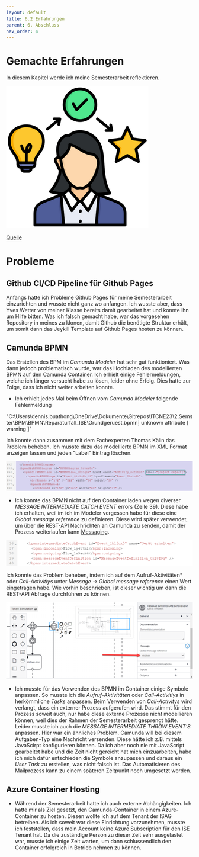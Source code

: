 ```yaml
---
layout: default
title: 6.2 Erfahrungen
parent: 6. Abschluss
nav_order: 4
---
```


# Gemachte Erfahrungen

In diesem Kapitel werde ich meine Semesterarbeit reflektieren.


![Erfahrungen](../../ressources/bilder/rsz_experience.png)

[Quelle](../Quellenverzeichnis/index.md#erfahrungen)

# Probleme

## Github CI/CD Pipeline für Github Pages

Anfangs hatte ich Probleme Github Pages für meine Semesterarbeit einzurichten und wusste nicht ganz wo anfangen. Ich wusste aber, dass Yves Wetter von meiner Klasse bereits damit gearbeitet hat und konnte ihn um Hilfe bitten. Was ich falsch gemacht habe, war das vorgesehen Repository in meines zu klonen, damit Github die benötigte Struktur erhält, um somit dann das Jeykill Template auf Github Pages hosten zu können.

## Camunda BPMN

Das Erstellen des BPM im *Camunda Modeler* hat sehr gut funktioniert. Was dann jedoch problematisch wurde, war das Hochladen des modellierten BPMN auf den Camunda Container. Ich erhielt einige Fehlermeldungen, welche ich länger versucht habe zu lösen, leider ohne Erfolg. Dies hatte zur Folge, dass ich nicht weiter arbeiten konnte.

- Ich erhielt jedes Mal beim Öffnen vom *Camunda Modeler* folgende Fehlermeldung 

"C:\Users\dennis.buathong\OneDrive\Dokumente\Gitrepos\ITCNE23\2.Semster\BPM\BPMN\Reparaturfall_ISE\Grundgeruest.bpmn] unknown attribute <label> [ warning ]"


Ich konnte dann zusammen mit dem Fachexperten Thomas Kälin das Problem beheben. Ich musste dazu das modellierte BPMN im XML Format anzeigen lassen und jeden "Label" Eintrag löschen.

![IError Label](../../ressources/bilder/error_label.png)

- Ich konnte das BPMN nicht auf den Container laden wegen diverser *MESSAGE INTERMEDIATE CATCH EVENT* errors (Zeile 39). Diese habe ich erhalten, weil im ich im Modeler vergessen habe für diese eine *Global message reference* zu definieren. Diese wird später verwendet, um über die REST-API Nachrichten an Camunda zu senden, damit der Prozess weiterlaufen kann [Messaging](../Hauptteil/3.4_Improve.md#messaging). 

![IError message](../../ressources/bilder/error_message.png)

Ich konnte das Problem beheben, indem ich auf dem Aufruf-Aktivitäten* oder *Call-Activitiys* unter *Message -> Global message reference* einen Wert eingetragen habe. Wie vorhin beschrieben, ist dieser wichtig um dann die REST-API Abfrage durchführen zu können.

![IError message](../../ressources/bilder/error_message2.png)


- Ich musste für das Verwenden des BPMN im Container einige Symbole anpassen. So musste ich die *Aufruf-Aktivitäten* oder *Call-Activitiys* in herkömmliche *Tasks* anpassen. Beim Verwenden von *Call-Activitys* wird verlangt, dass ein externer Prozess aufgerufen wird. Das stimmt für den Prozess soweit auch, nur habe diese externe Prozesse nicht modellieren können, weil dies der Rahmen der Semesterarbeit gesprengt hätte. Leider musste ich auch die *MESSAGE INTERMEDIATE THROW EVENT'S* anpassen. Hier war ein ähnliches Problem. Camunda will bei diesem Aufgaben-Typ eine Nachricht versenden. Diese hätte ich z.B. mittels JavaScirpt konfigurieren können. Da ich aber noch nie mit JavaScript gearbeitet habe und die Zeit nicht gereicht hat mich einzuarbeiten, habe ich mich dafür entschieden die Symbole anzupassen und daraus ein *User Task* zu erstellen, was nicht falsch ist. Das Automatisieren des Mailprozess kann zu einem späteren Zeitpunkt noch umgesetzt werden.

## Azure Container Hosting

- Während der Semesterarbeit hatte ich auch externe Abhängigkeiten. Ich hatte mir als Ziel gesetzt, den Camunda-Container in einem Azure-Container zu hosten. Diesen wollte ich auf dem Tenant der ISAG betreiben. Als ich soweit war diese Einrichtung vorzunehmen, musste ich feststellen, dass mein Account keine Azure Subscription für den ISE Tenant hat. Da die zuständige Person zu dieser Zeit sehr ausgelastet war, musste ich einige Zeit warten, um dann schlussendlich den Container erfolgreich in Betrieb nehmen zu können.